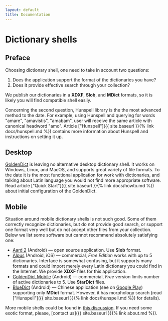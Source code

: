 ```yaml
---
layout: default
title: Documentation
---
```


# Dictionary shells
## Preface

Choosing dictionary shell, one need to take in account two questions:

1. Does the application support the format of the dictionaries you have?
1. Does it provide effective search through your collection?

We publish our dictionaries in a **XDXF**, **Slob**, and **MDict** formats, so it is likely you will find compatible shell easily.

Concerning the second question, Hunspell library is the the most advanced method to the date. For example, using Hunspell and querying for words "amare", "amavistis", "amabam", user will receive the same article with canonical headword "amo". Article ["Hunspell"]({{ site.baseurl }}{% link docs/hunspell.md %}) contains more information about Hunspell and instructions on setting it up.


## Desktop

[GoldenDict](http://goldendict.org/) is leaving no alternative desktop dictionary shell. It works on Windows, Linux, and MacOS, and supports great variety of file formats. To the date it is the most functional application for work with dictionaries, and talking about Latin language you would not find more appropriate software. Read article ["Quick Start"]({{ site.baseurl }}{% link docs/howto.md %}) about initial configuration of the GoldenDict.


## Mobile

Situation around mobile dictionary shells is not such good. Some of them correctly recognize dictionaries, but do not provide good search, or support one format very well but do not accept other files from your collection. Below we list some software but cannot recommend absolutely satisfying one:

* [Aard 2](http://aarddict.org/) (Android) — open source application. Use **Slob** format.
* [Alpus](https://alpusapp.com/index.html) (Android, iOS) — commercial, _Free Edition_ works with up to 5 dictionaries. Interface is somewhat confusing, but it supports many formats and could import merely every Latin dictionary you could find in the Internet. We provide **XDXF** files for this application.
* [GoldenDict Mobile](http://goldendict.mobi/) (Android) — commercial, _Free_ version limits number of active dictionaries to 5. Use **StarDict** files.
* [BlueDict](http://www.ssdlsoft.com/bluedict/) (Android) — Chinese application (see on [Google Play](https://play.google.com/store/apps/details?id=cn.ssdl.bluedict)) supporting only **MDict** format. However, it has morphology search (read ["Hunspell"]({{ site.baseurl }}{% link docs/hunspell.md %}) for details).

More mobile shells could be found in [this discussion](https://github.com/nikita-moor/latin-dictionary/issues/2). If you need some exotic format, please, [contact us]({{ site.baseurl }}{% link about.md %}).

